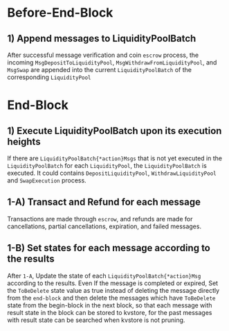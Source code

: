 <!--
order: 6
-->

# Before-End-Block

## 1) Append messages to LiquidityPoolBatch

After successful message verification and coin `escrow` process, the incoming `MsgDepositToLiquidityPool`, `MsgWithdrawFromLiquidityPool`, and `MsgSwap` are appended into the current `LiquidityPoolBatch` of the corresponding `LiquidityPool`

# End-Block

## 1) Execute LiquidityPoolBatch upon its execution heights

If there are `LiquidityPoolBatch{*action}Msgs` that is not yet executed in the `LiquidityPoolBatch` for each `LiquidityPool`, the `LiquidityPoolBatch` is executed. It could contains `DepositLiquidityPool`, `WithdrawLiquidityPool` and `SwapExecution` process.

## 1-A) Transact and Refund for each message

Transactions are made through `escrow`, and refunds are made for cancellations, partial cancellations, expiration, and failed messages.

## 1-B) Set states for each message according to the results

After `1-A`, Update the state of each `LiquidityPoolBatch{*action}Msg` according to the results. Even If the message is completed or expired, Set the `ToBeDelete` state value as true instead of deleting the message directly from the `end-block` and then delete the messages which have `ToBeDelete` state from the begin-block in the next block, so that each message with result state in the block can be stored to kvstore, for the past messages with result state can be searched when kvstore is not pruning.
 